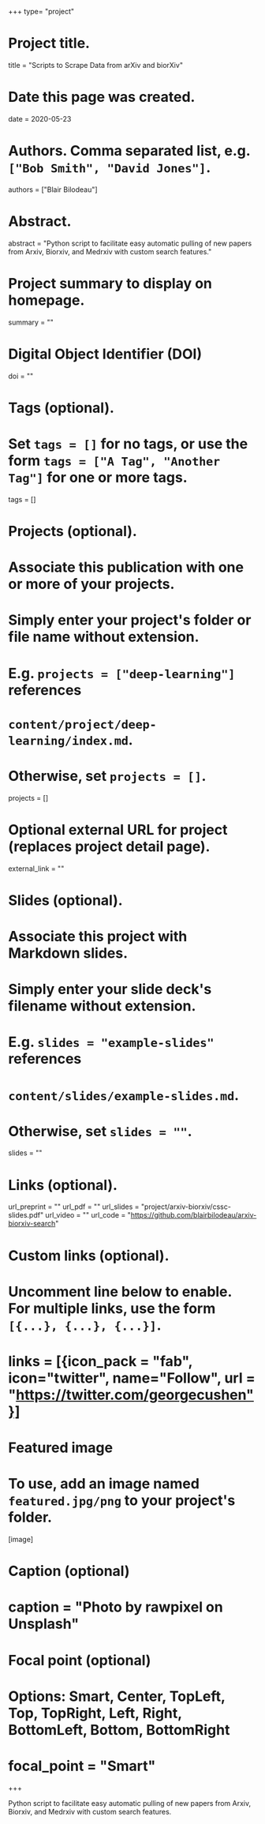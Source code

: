 +++
type= "project"

# Project title.
title = "Scripts to Scrape Data from arXiv and biorXiv"

# Date this page was created.
date = 2020-05-23

# Authors. Comma separated list, e.g. `["Bob Smith", "David Jones"]`.
authors = ["Blair Bilodeau"]

# Abstract.
abstract = "Python script to facilitate easy automatic pulling of new papers from Arxiv, Biorxiv, and Medrxiv with custom search features."

# Project summary to display on homepage.
summary = ""

# Digital Object Identifier (DOI)
doi = ""

# Tags (optional).
#   Set `tags = []` for no tags, or use the form `tags = ["A Tag", "Another Tag"]` for one or more tags.
tags = []

# Projects (optional).
#   Associate this publication with one or more of your projects.
#   Simply enter your project's folder or file name without extension.
#   E.g. `projects = ["deep-learning"]` references 
#   `content/project/deep-learning/index.md`.
#   Otherwise, set `projects = []`.
projects = []

# Optional external URL for project (replaces project detail page).
external_link = ""

# Slides (optional).
#   Associate this project with Markdown slides.
#   Simply enter your slide deck's filename without extension.
#   E.g. `slides = "example-slides"` references 
#   `content/slides/example-slides.md`.
#   Otherwise, set `slides = ""`.
slides = ""

# Links (optional).
url_preprint = ""
url_pdf = ""
url_slides = "project/arxiv-biorxiv/cssc-slides.pdf"
url_video = ""
url_code = "https://github.com/blairbilodeau/arxiv-biorxiv-search"

# Custom links (optional).
#   Uncomment line below to enable. For multiple links, use the form `[{...}, {...}, {...}]`.
# links = [{icon_pack = "fab", icon="twitter", name="Follow", url = "https://twitter.com/georgecushen"}]

# Featured image
# To use, add an image named `featured.jpg/png` to your project's folder. 
[image]
  # Caption (optional)
  # caption = "Photo by rawpixel on Unsplash"
  
  # Focal point (optional)
  # Options: Smart, Center, TopLeft, Top, TopRight, Left, Right, BottomLeft, Bottom, BottomRight
  # focal_point = "Smart"
+++

Python script to facilitate easy automatic pulling of new papers from Arxiv, Biorxiv, and Medrxiv with custom search features.
